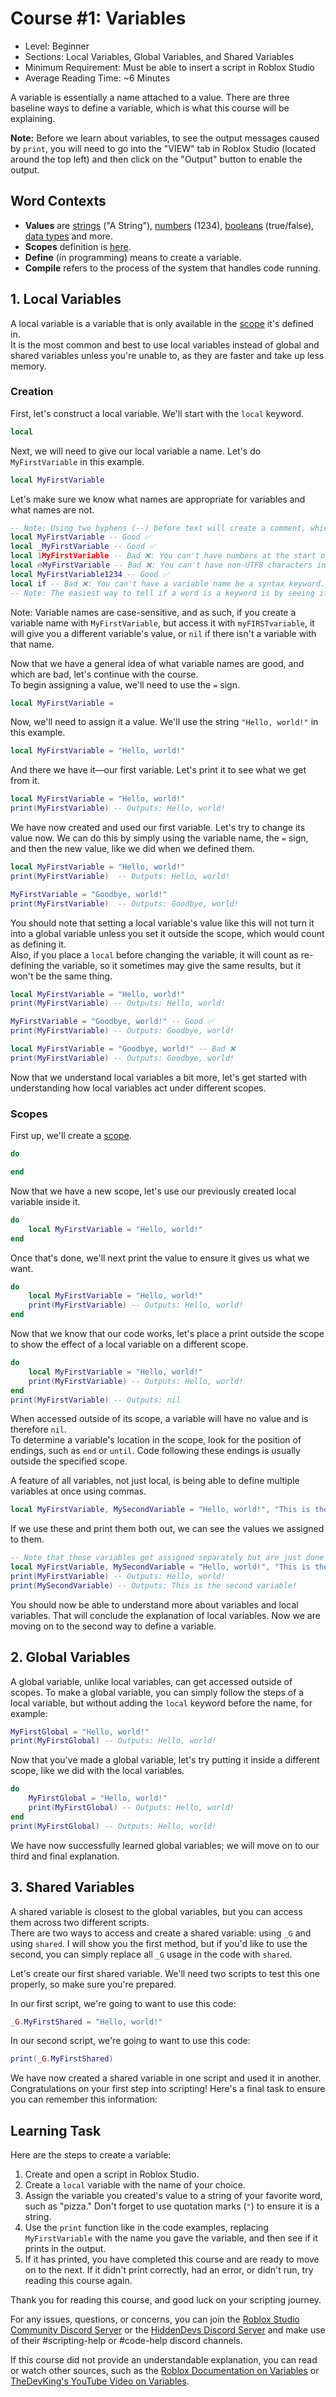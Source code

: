# Course #1: Variables
- Level: Beginner
- Sections: Local Variables, Global Variables, and Shared Variables
- Minimum Requirement: Must be able to insert a script in Roblox Studio
- Average Reading Time: ~6 Minutes

A variable is essentially a name attached to a value. There are three baseline ways to define a variable, which is what this course will be explaining.

**Note:** Before we learn about variables, to see the output messages caused by `print`, you will need to go into the "VIEW" tab in Roblox Studio (located around the top left) and then click on the "Output" button to enable the output.

## Word Contexts
- **Values** are [strings](https://create.roblox.com/docs/luau/strings) ("A String"), [numbers](https://create.roblox.com/docs/luau/numbers) (1234), [booleans](https://create.roblox.com/docs/luau/booleans) (true/false), [data types](https://create.roblox.com/docs/reference/engine/datatypes) and more.
- **Scopes** definition is [here](https://create.roblox.com/docs/luau/scope).
- **Define** (in programming) means to create a variable.
- **Compile** refers to the process of the system that handles code running.

## 1. Local Variables
A local variable is a variable that is only available in the [scope](https://create.roblox.com/docs/luau/scope) it's defined in.
<br>It is the most common and best to use local variables instead of global and shared variables unless you're unable to, as they are faster and take up less memory.
### Creation
First, let's construct a local variable. We'll start with the `local` keyword.
```lua
local
```
Next, we will need to give our local variable a name. Let's do `MyFirstVariable` in this example.
```lua
local MyFirstVariable
```
Let's make sure we know what names are appropriate for variables and what names are not.
```lua
-- Note: Using two hyphens (--) before text will create a comment, which will not compile when the code is running.
local MyFirstVariable -- Good ✅
local _MyFirstVariable -- Good ✅
local 1MyFirstVariable -- Bad ❌: You can't have numbers at the start of a variable name.
local 🔥MyFirstVariable -- Bad ❌: You can't have non-UTF8 characters in a variable name.
local MyFirstVariable1234 -- Good ✅
local if -- Bad ❌: You can't have a variable name be a syntax keyword.
-- Note: The easiest way to tell if a word is a keyword is by seeing if its color differs from other variable names.
```
Note: Variable names are case-sensitive, and as such, if you create a variable name with `MyFirstVariable`, but access it with `myFIRSTvariable`, it will give you a different variable's value, or `nil` if there isn't a variable with that name.

Now that we have a general idea of what variable names are good, and which are bad, let's continue with the course.
<br>To begin assigning a value, we'll need to use the `=` sign.
```lua
local MyFirstVariable =
```
Now, we'll need to assign it a value. We'll use the string `"Hello, world!"` in this example.
```lua
local MyFirstVariable = "Hello, world!"
```
And there we have it—our first variable. Let's print it to see what we get from it.
```lua
local MyFirstVariable = "Hello, world!"
print(MyFirstVariable) -- Outputs: Hello, world!
```
We have now created and used our first variable. Let's try to change its value now.
We can do this by simply using the variable name, the `=` sign, and then the new value, like we did when we defined them.
```lua
local MyFirstVariable = "Hello, world!"
print(MyFirstVariable)  -- Outputs: Hello, world!

MyFirstVariable = "Goodbye, world!"
print(MyFirstVariable)  -- Outputs: Goodbye, world!
```
You should note that setting a local variable's value like this will not turn it into a global variable unless you set it outside the scope, which would count as defining it.
<br>Also, if you place a `local` before changing the variable, it will count as re-defining the variable, so it sometimes may give the same results, but it won't be the same thing.
```lua
local MyFirstVariable = "Hello, world!"
print(MyFirstVariable) -- Outputs: Hello, world!

MyFirstVariable = "Goodbye, world!" -- Good ✅
print(MyFirstVariable) -- Outputs: Goodbye, world!

local MyFirstVariable = "Goodbye, world!" -- Bad ❌
print(MyFirstVariable) -- Outputs: Goodbye, world!
```
Now that we understand local variables a bit more, let's get started with understanding how local variables act under different scopes.
### Scopes
First up, we'll create a [scope](https://create.roblox.com/docs/luau/scope).
```lua
do

end
```
Now that we have a new scope, let's use our previously created local variable inside it.
```lua
do
    local MyFirstVariable = "Hello, world!"
end
```
Once that's done, we'll next print the value to ensure it gives us what we want.
```lua
do
    local MyFirstVariable = "Hello, world!"
    print(MyFirstVariable) -- Outputs: Hello, world!
end
```
Now that we know that our code works, let's place a print outside the scope to show the effect of a local variable on a different scope.
```lua
do
    local MyFirstVariable = "Hello, world!"
    print(MyFirstVariable) -- Outputs: Hello, world!
end
print(MyFirstVariable) -- Outputs: nil
```
When accessed outside of its scope, a variable will have no value and is therefore `nil`.
<br>To determine a variable's location in the scope, look for the position of endings, such as `end` or `until`. Code following these endings is usually outside the specified scope.

A feature of all variables, not just local, is being able to define multiple variables at once using commas.
```lua
local MyFirstVariable, MySecondVariable = "Hello, world!", "This is the second variable!"
```
If we use these and print them both out, we can see the values we assigned to them.
```lua
-- Note that these variables get assigned separately but are just done at once.
local MyFirstVariable, MySecondVariable = "Hello, world!", "This is the second variable!"
print(MyFirstVariable) -- Outputs: Hello, world!
print(MySecondVariable) -- Outputs: This is the second variable!
```
You should now be able to understand more about variables and local variables.
That will conclude the explanation of local variables. Now we are moving on to the second way to define a variable.
## 2. Global Variables
A global variable, unlike local variables, can get accessed outside of scopes.
To make a global variable, you can simply follow the steps of a local variable, but without adding the `local` keyword before the name, for example:
```lua
MyFirstGlobal = "Hello, world!"
print(MyFirstGlobal) -- Outputs: Hello, world!
```
Now that you've made a global variable, let's try putting it inside a different scope, like we did with the local variables.
```lua
do
    MyFirstGlobal = "Hello, world!"
    print(MyFirstGlobal) -- Outputs: Hello, world!
end
print(MyFirstGlobal) -- Outputs: Hello, world!
```
We have now successfully learned global variables; we will move on to our third and final explanation.
## 3. Shared Variables
A shared variable is closest to the global variables, but you can access them across two different scripts.
<br>There are two ways to access and create a shared variable: using `_G` and using `shared`. I will show you the first method, but if you'd like to use the second, you can simply replace all `_G` usage in the code with `shared`.

Let's create our first shared variable. We'll need two scripts to test this one properly, so make sure you're prepared.

In our first script, we're going to want to use this code:
```lua
_G.MyFirstShared = "Hello, world!"
```
In our second script, we're going to want to use this code:
```lua
print(_G.MyFirstShared)
```
We have now created a shared variable in one script and used it in another.
<br>Congratulations on your first step into scripting! Here's a final task to ensure you can remember this information:
## Learning Task
Here are the steps to create a variable:
1. Create and open a script in Roblox Studio.
2. Create a `local` variable with the name of your choice.
3. Assign the variable you created's value to a string of your favorite word, such as "pizza." Don't forget to use quotation marks (`"`) to ensure it is a string.
4. Use the `print` function like in the code examples, replacing `MyFirstVariable` with the name you gave the variable, and then see if it prints in the output.
5. If it has printed, you have completed this course and are ready to move on to the next. If it didn't print correctly, had an error, or didn't run, try reading this course again.

Thank you for reading this course, and good luck on your scripting journey. 

For any issues, questions, or concerns, you can join the [Roblox Studio Community Discord Server](https://discord.gg/robloxstudio) or the [HiddenDevs Discord Server](https://discord.gg/hd) and make use of their #scripting-help or #code-help discord channels.

If this course did not provide an understandable explanation, you can read or watch other sources, such as the [Roblox Documentation on Variables](https://create.roblox.com/docs/luau/variables) or [TheDevKing's YouTube Video on Variables](https://www.youtube.com/watch?v=0Dc2dCYoxxs).
